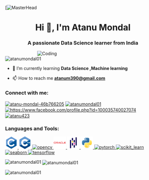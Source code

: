 [![MasterHead](https://res.cloudinary.com/dyd911kmh/image/upload/f_auto,q_auto:best/v1610040100/Linkedin_Cover_-_Data_Enthusiast_qgfd0z.png)
<h1 align="center">Hi 👋, I'm Atanu Mondal</h1>
<h3 align="center">A passionate Data Science learner from India</h3>
<img align="right" alt="Coding" width="400" src="https://cdn.dribbble.com/users/1876781/screenshots/6169542/web_character.gif">
<p align="left"> <img src="https://komarev.com/ghpvc/?username=atanumondal01&label=Profile%20views&color=0e75b6&style=flat" alt="atanumondal01" /> </p>

- 🌱 I’m currently learning **Data Science ,Machine learning**

- 📫 How to reach me **atanum390@gmail.com**

<h3 align="left">Connect with me:</h3>
<p align="left">
<a href="https://linkedin.com/in/atanu-mondal-46b766205" target="blank"><img align="center" src="https://raw.githubusercontent.com/rahuldkjain/github-profile-readme-generator/master/src/images/icons/Social/linked-in-alt.svg" alt="atanu-mondal-46b766205" height="30" width="40" /></a>
<a href="https://kaggle.com/atanumondal01" target="blank"><img align="center" src="https://raw.githubusercontent.com/rahuldkjain/github-profile-readme-generator/master/src/images/icons/Social/kaggle.svg" alt="atanumondal01" height="30" width="40" /></a>
<a href="https://fb.com/https://www.facebook.com/profile.php?id=100035740027074" target="blank"><img align="center" src="https://raw.githubusercontent.com/rahuldkjain/github-profile-readme-generator/master/src/images/icons/Social/facebook.svg" alt="https://www.facebook.com/profile.php?id=100035740027074" height="30" width="40" /></a>
<a href="https://instagram.com/atanu423" target="blank"><img align="center" src="https://raw.githubusercontent.com/rahuldkjain/github-profile-readme-generator/master/src/images/icons/Social/instagram.svg" alt="atanu423" height="30" width="40" /></a>
</p>

<h3 align="left">Languages and Tools:</h3>
<p align="left"> <a href="https://www.cprogramming.com/" target="_blank" rel="noreferrer"> <img src="https://raw.githubusercontent.com/devicons/devicon/master/icons/c/c-original.svg" alt="c" width="40" height="40"/> </a> <a href="https://www.w3schools.com/cpp/" target="_blank" rel="noreferrer"> <img src="https://raw.githubusercontent.com/devicons/devicon/master/icons/cplusplus/cplusplus-original.svg" alt="cplusplus" width="40" height="40"/> </a> <a href="https://opencv.org/" target="_blank" rel="noreferrer"> <img src="https://www.vectorlogo.zone/logos/opencv/opencv-icon.svg" alt="opencv" width="40" height="40"/> </a> <a href="https://www.oracle.com/" target="_blank" rel="noreferrer"> <img src="https://raw.githubusercontent.com/devicons/devicon/master/icons/oracle/oracle-original.svg" alt="oracle" width="40" height="40"/> </a> <a href="https://pandas.pydata.org/" target="_blank" rel="noreferrer"> <img src="https://raw.githubusercontent.com/devicons/devicon/2ae2a900d2f041da66e950e4d48052658d850630/icons/pandas/pandas-original.svg" alt="pandas" width="40" height="40"/> </a> <a href="https://www.python.org" target="_blank" rel="noreferrer"> <img src="https://raw.githubusercontent.com/devicons/devicon/master/icons/python/python-original.svg" alt="python" width="40" height="40"/> </a> <a href="https://pytorch.org/" target="_blank" rel="noreferrer"> <img src="https://www.vectorlogo.zone/logos/pytorch/pytorch-icon.svg" alt="pytorch" width="40" height="40"/> </a> <a href="https://scikit-learn.org/" target="_blank" rel="noreferrer"> <img src="https://upload.wikimedia.org/wikipedia/commons/0/05/Scikit_learn_logo_small.svg" alt="scikit_learn" width="40" height="40"/> </a> <a href="https://seaborn.pydata.org/" target="_blank" rel="noreferrer"> <img src="https://seaborn.pydata.org/_images/logo-mark-lightbg.svg" alt="seaborn" width="40" height="40"/> </a> <a href="https://www.tensorflow.org" target="_blank" rel="noreferrer"> <img src="https://www.vectorlogo.zone/logos/tensorflow/tensorflow-icon.svg" alt="tensorflow" width="40" height="40"/> </a> </p>

<p><img align="left" src="https://github-readme-stats.vercel.app/api/top-langs?username=atanumondal01&show_icons=true&locale=en&layout=compact" alt="atanumondal01" /></p>

<p>&nbsp;<img align="center" src="https://github-readme-stats.vercel.app/api?username=atanumondal01&show_icons=true&locale=en" alt="atanumondal01" /></p>

<p><img align="center" src="https://github-readme-streak-stats.herokuapp.com/?user=atanumondal01&" alt="atanumondal01" /></p>
